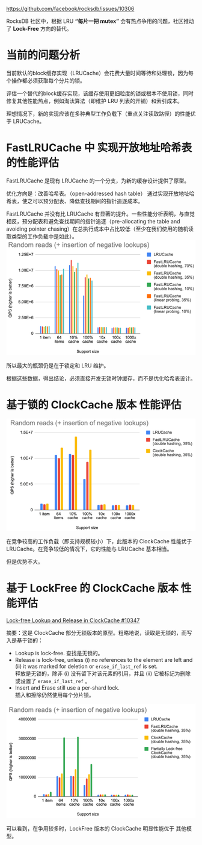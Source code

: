 https://github.com/facebook/rocksdb/issues/10306

RocksDB 社区中，根据 LRU **“每片一把 mutex”** 会有热点争用的问题，社区推动了 **Lock-Free** 方向的替代。
# 当前的问题分析
当前默认的block缓存实现（LRUCache）会花费大量时间等待和处理锁，因为每个操作都必须获取每个分片的锁。

评估一个替代的block缓存实现，该缓存使用更细粒度的锁或根本不使用锁，同时修复其他性能热点，例如淘汰算法（即维护 LRU 列表的开销）和索引成本。

理想情况下，新的实现应该在多种典型工作负载下（重点关注读取路径）的性能优于 LRUCache。

# FastLRUCache 中 实现开放地址哈希表 的性能评估
FastLRUCache 是现有 LRUCache 的一个分支，为新的缓存设计提供了原型。

优化方向是：改善哈希表。（open-addressed hash table）
通过实现开放地址哈希表，使之可以预分配表、降低查找期间的指针追逐成本。

FastLRUCache 并没有比 LRUCache 有显著的提升。一些性能分析表明，与直觉相反，预分配表和避免查找期间的指针追逐（pre-allocating the table and avoiding pointer chasing）在总执行成本中占比较低（至少在我们使用的随机读取类型的工作负载中是如此）。
![open-addressed-hashtable_performance.png](/image/open-addressed-hashtable_performance.png)


所以最大的瓶颈仍是在于锁定和 LRU 维护。

根据这些数据，得出结论，必须直接开发无锁时钟缓存，而不是优化哈希表设计。
# 基于锁的 ClockCache 版本 性能评估


![lock-based-clock_performance](/image/lock-based-clock_performance.png)


在竞争较高的工作负载（即支持规模较小）下，此版本的 ClockCache 性能优于 LRUCache。在竞争较低的情况下，它的性能与 LRUCache 基本相当。

但是优势不大。
# 基于 LockFree 的 ClockCache 版本 性能评估
[Lock-free Lookup and Release in ClockCache #10347](https://github.com/facebook/rocksdb/pull/10347)

摘要：这是 ClockCache 部分无锁版本的原型。粗略地说，读取是无锁的，而写入是基于锁的：
- Lookup is lock-free.  查找是无锁的。
- Release is lock-free, unless (i) no references to the element are left and (ii) it was marked for deletion or `erase_if_last_ref` is set.  
    释放是无锁的，除非 (i) 没有留下对该元素的引用，并且 (ii) 它被标记为删除或设置了 `erase_if_last_ref` 。
- Insert and Erase still use a per-shard lock.  
    插入和擦除仍然使用每个分片锁。


![lockfree-clock_performance](/image/lockfree-clock_performance.png)


可以看到，在争用较多时，LockFree 版本的 ClockCache 明显性能优于 其他模型。